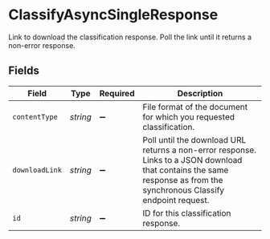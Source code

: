 # ClassifyAsyncSingleResponse

Link to download the classification response. Poll the link until it returns a non-error response.



## Fields

| Field                                                                                                                                                                 | Type                                                                                                                                                                  | Required                                                                                                                                                              | Description                                                                                                                                                           |
| --------------------------------------------------------------------------------------------------------------------------------------------------------------------- | --------------------------------------------------------------------------------------------------------------------------------------------------------------------- | --------------------------------------------------------------------------------------------------------------------------------------------------------------------- | --------------------------------------------------------------------------------------------------------------------------------------------------------------------- |
| `contentType`                                                                                                                                                         | *string*                                                                                                                                                              | :heavy_minus_sign:                                                                                                                                                    | File format of the document for which you requested classification.                                                                                                   |
| `downloadLink`                                                                                                                                                        | *string*                                                                                                                                                              | :heavy_minus_sign:                                                                                                                                                    | Poll until the download URL returns a non-error response. Links to a JSON download that contains the same response as from the synchronous Classify endpoint request. |
| `id`                                                                                                                                                                  | *string*                                                                                                                                                              | :heavy_minus_sign:                                                                                                                                                    | ID for this classification response.                                                                                                                                  |